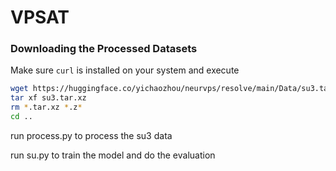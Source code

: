 # VPSAT
### Downloading the Processed Datasets

Make sure `curl` is installed on your system and execute

```bash
wget https://huggingface.co/yichaozhou/neurvps/resolve/main/Data/su3.tar.xz
tar xf su3.tar.xz
rm *.tar.xz *.z*
cd ..
```
run process.py to process the su3 data

run su.py to train the model and do the evaluation
